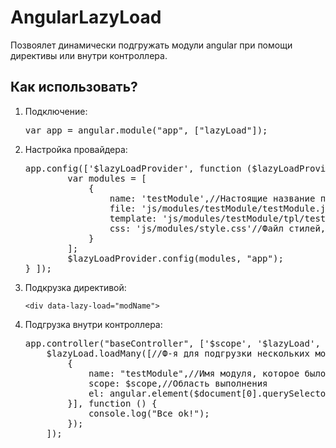 AngularLazyLoad
===============
Позвоялет динамически подгружать модули angular при помощи директивы или внутри контроллера.
<h2>Как использовать?</h2>
<ol>
    <li>
        Подключение:
            <pre>var app = angular.module("app", ["lazyLoad"]);</pre>
    </li>
    <li>
        Настройка провайдера:
        <pre>app.config(['$lazyLoadProvider', function ($lazyLoadProvider) {
        var modules = [
            {
                name: 'testModule',//Настоящие название подгружаемого модуля
                file: 'js/modules/testModule/testModule.js',//Файл модуля
                template: 'js/modules/testModule/tpl/test.tpl.html'//Шаблон для модуля, если необходимо,
                css: 'js/modules/style.css'//Файл стилей, если нужно
            }
        ];
        $lazyLoadProvider.config(modules, "app");
} ]);</pre>
    </li>
    <li>
        Подкрузка директивой:
        <pre><code>&lt;div data-lazy-load="modName"&gt;
</code></pre>
    </li>
    <li>
        Подгрузка внутри контроллера:
        <pre>
app.controller("baseController", ['$scope', '$lazyLoad', '$document', function ($scope, $lazyLoad, $document) {
    $lazyLoad.loadMany([//Ф-я для подгрузки нескольких модулей одновременно, для одного модуля можно использовать ф-ю  loadModule
        {
            name: "testModule",//Имя модуля, которое было указано в провайдере
            scope: $scope,//Область выполнения
            el: angular.element($document[0].querySelector('#testModule'))//Куда будет вставлен подгруженный код шаблона, если такой имеется
        }], function () {
            console.log("Все ok!");
        });
    ]);</pre>
    </li>
</ol>